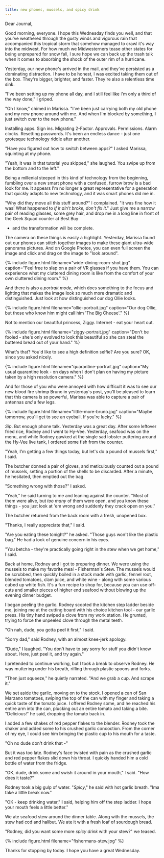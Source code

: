 ```yaml
---
title: new phones, mussels, and spicy drink
---
```


Dear Journal,

Good morning, everyone.  I hope this Wednesday finds you well, and
that you've weathered through the gusty winds and vigorous rain that
accompanied this tropical storm that somehow managed to crawl it's way
into the midwest.  For how much we Midwesterners tease other states
for being unprepared for snow fall, I sure hope we can back up the
trash talk when it comes to absorbing the shock of the outer rim of a
hurricane.

Yesterday, our new phone's arrived in the mail, and they've persisted
as a dominating distraction.  I have to be honest, I was excited
taking them out of the box.  They're bigger, brighter, and faster.
They're also a relentless time sink.

"I've been setting up my phone all day, and I still feel like I'm only
a third of the way done," I griped.

"Oh I know," chimed in Marissa.  "I've been just carrying both my old
phone and my new phone around with me.  And when I'm blocked by
something, I just switch over to the new phone."

Installing apps.  Sign ins.  Migrating 2-Factor.  Approvals.
Permissions.  Alarm clocks.  Resetting passwords.  It's been an
endless dance - just one grotesque technology riddle after another.

"Have you figured out how to switch between apps?" I asked Marissa,
squinting at my phone.

"Yeah, it was in that tutorial you skipped," she laughed.  You swipe
up from the bottom and to the left."

Being a millenial steeped in this kind of technology from the
beginning, fumbling over a new smart phone with a confused, furrow
brow is a bad look for me.  It appears I'm no longer a great
representative for a generation that quickly adapts to new technology,
and it was smart phones did me in.

"Why did they move all this stuff around?" I complained.  "It was fine
how it was!  What happened to _if it ain't broke, don't fix it_."
Just give me a narrow pair of reading glasses, some grey hair, and
drop me in a long line in front of the Geek Squad counter at Best Buy
- and the transformation will be complete.

The camera on these things is easily a highlight.  Yesterday, Marissa
found out our phones can stitch together images to make these giant
ultra-wide panorama pictures.  And on Google Photos, you can even full
screen the image and click and drag on the image to "look around".

{% include figure.html
filename="wide-dining-room-shot.jpg"
caption="Feel free to slap on a pair of VR glasses if you have them.
You can experience what my cluttered dining room is like from the
comfort of your own cluttered dining room." %}

And there is also a _portrait mode_, which does something to the focus
and lighting that makes the image look so much more dramatic and
distinguished.  Just look at how distinguished our dog Ollie looks.

{% include figure.html
filename="ollie-portrait.jpg"
caption="Our dog Ollie, but those who know him might call him 'The Big
Cheese'." %}

Not to mention our beautiful princess, Ziggy.  Internet - eat your
heart out.

{% include figure.html
filename="ziggy-portrait.jpg"
caption="Don't be fooled - she's only evolved to look this beautiful
so she can steal the buttered bread out of your hand." %}

What's that?  You'd like to see a high definition selfie?  Are you
sure?  OK, since you asked nicely.

{% include figure.html
filename="quarantine-portrait.jpg"
caption="My usual quarantine look - on days when I don't plan on
having my picture taken by a high resolution camera." %}

And for those of you who were annoyed with how difficult it was to see
our new blood fire shrimp Bruno in yesterday's post, you'll be pleased
to learn that this camera is so powerful, Marissa was able to capture
a pair of antennas _and_ a few legs.

{% include figure.html
filename="little-more-bruno.jpg"
caption="Maybe tomorrow, you'll get to see an eyeball.  If you're lucky." %}

_Sip_.  But enough phone talk.  Yesterday was a great day.  After some
leftover fried rice, Rodney and I went to Hy-Vee.  Yesterday, seafood
was on the menu, and while Rodney gawked at the single sad lobster
puttering around the Hy-Vee live tank, I ordered some fish from the
counter.

"Yeah, I'm getting a few things today, but let's do a pound of mussels
first," I said.

The butcher donned a pair of gloves, and meticulously counted out a
pound of mussels, setting a portion of the shells to be discarded.
After a minute, he hesitated, then emptied out the bag.

"Something wrong with those?" I asked.

"Yeah," he said turning to me and leaning against the counter.  "Most
of them were alive, but _too many_ of them were open, and you know
these things - you just look at 'em wrong and suddenly they crack open
on you."

The butcher returned from the back room with a fresh, unopened box.

"Thanks, I really appreciate that," I said.

"Are you eating these tonight?" he asked.  "Those guys won't like the
plastic bag."  He had a look of genuine concern in his eyes.

"You betcha - they're practically going right in the stew when we get
home," I said.

Back at home, Rodney and I got to preparing dinner.  We were using the
mussels to make my favorite meal - Fisherman's Stew.  The mussels
would be scrubbed, then quickly boiled in a stock made with garlic,
fennel root, blended tomatoes, clam juice, and white wine - along with
some various cubed up white fish.  It's a fun recipe to shop for,
because you can use off-cuts and smaller pieces of higher end seafood
without blowing up the evening dinner budget.

I began peeling the garlic.  Rodney scooted the kitchen step ladder
beside me, joining me at the cutting board with his choice kitchen
tool - our garlic press.  His tiny hand swiped a clove from my work
station.  He grunted, trying to force the unpeeled clove through the
metal teeth.

"Oh nah, dude, you gotta peel it first," I said.

"Sorry dad," said Rodney, with an almost knee-jerk apology.

"Dude," I laughed.  "You don't have to say sorry for stuff you didn't
know about.  Here, just peel it, and try again."

I pretended to continue working, but I took a break to observe
Rodney.  He was muttering under his breath, rifling through plastic
spoons and forks.

"Then just squeeze," he quietly narrated.  "And we grab a cup.  And
scrape it."

We set aside the garlic, moving on to the stock.  I opened a can of
San Marzano tomatoes, swiping the top of the can with my finger and
taking a quick taste of the tomato juice.  I offered Rodney some, and
he reached his entire arm into the can, plucking out an entire tomato
and taking a bite.  "Delicious!" he said, dropping the tomato back in.

I added a few shakes of red pepper flakes to the blender.  Rodney took
the shaker and added some to his crushed garlic concoction.  From the
corner of my eye, I could see him bringing the plastic cup to his
mouth for a taste.

"Oh no dude don't drink that -"

But it was too late.  Rodney's face twisted with pain as the crushed
garlic and red pepper flakes slid down his throat.  I quickly handed
him a cold bottle of water from the fridge.

"OK, dude, drink some and swish it around in your mouth," I said.
"How does it taste?"

Rodney took a big gulp of water.  "_Spicy_," he said with hot garlic
breath.  "Ima take a little break now."

"OK - keep drinking water," I said, helping him off the step ladder.
I hope your mouth feels a little better."

We ate seafood stew around the dinner table.  Along with the mussels,
the stew had cod and halibut.  We ate it with a fresh loaf of
sourdough bread.

"Rodney, did you want some more _spicy drink_ with your stew?" we
teased.

{% include figure.html  filename="fishermans-stew.jpg" %}

Thanks for stopping by today.  I hope you have a great Wednesday.
